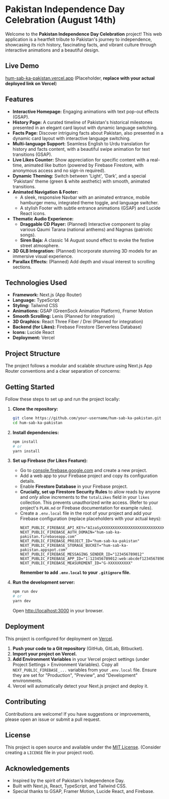 # Pakistan Independence Day Celebration (August 14th)

Welcome to the **Pakistan Independence Day Celebration** project! This web application is a heartfelt tribute to Pakistan's journey to independence, showcasing its rich history, fascinating facts, and vibrant culture through interactive animations and a beautiful design.

## Live Demo

[hum-sab-ka-pakistan.vercel.app](https://hum-sab-ka-pakistan.vercel.app/) (Placeholder, **replace with your actual deployed link on Vercel**)

## Features

*   **Interactive Homepage:** Engaging animations with text pop-out effects (GSAP).
*   **History Page:** A curated timeline of Pakistan's historical milestones presented in an elegant card layout with dynamic language switching.
*   **Facts Page:** Discover intriguing facts about Pakistan, also presented in a dynamic card layout with interactive language switching.
*   **Multi-language Support:** Seamless English to Urdu translation for history and facts content, with a beautiful swipe animation for text transitions (GSAP).
*   **Live Likes Counter:** Show appreciation for specific content with a real-time, animated like button (powered by Firebase Firestore, with anonymous access and no sign-in required).
*   **Dynamic Theming:** Switch between 'Light', 'Dark', and a special 'Pakistani' theme (green & white aesthetic) with smooth, animated transitions.
*   **Animated Navigation & Footer:**
    *   A sleek, responsive Navbar with an animated entrance, mobile hamburger menu, integrated theme toggle, and language switcher.
    *   A stylish Footer with subtle entrance animations (GSAP) and Lucide React icons.
*   **Thematic Audio Experience:**
    *   **Draggable CD Player:** (Planned) Interactive component to play various Qaumi Tarana (national anthems) and Nagmas (patriotic songs).
    *   **Siren Baja:** A classic 14 August sound effect to evoke the festive street atmosphere.
*   **3D GLB Integration:** (Planned) Incorporate stunning 3D models for an immersive visual experience.
*   **Parallax Effects:** (Planned) Add depth and visual interest to scrolling sections.

## Technologies Used

*   **Framework:** Next.js (App Router)
*   **Language:** TypeScript
*   **Styling:** Tailwind CSS
*   **Animations:** GSAP (GreenSock Animation Platform), Framer Motion
*   **Smooth Scrolling:** Lenis (Planned for integration)
*   **3D Graphics:** React Three Fiber / Drei (Planned for integration)
*   **Backend (for Likes):** Firebase Firestore (Serverless Database)
*   **Icons:** Lucide React
*   **Deployment:** Vercel

## Project Structure

The project follows a modular and scalable structure using Next.js App Router conventions and a clear separation of concerns:



## Getting Started

Follow these steps to set up and run the project locally:

1.  **Clone the repository:**
    ```bash
    git clone https://github.com/your-username/hum-sab-ka-pakistan.git
    cd hum-sab-ka-pakistan
    ```
2.  **Install dependencies:**
    ```bash
    npm install
    # or
    yarn install
    ```
3.  **Set up Firebase (for Likes Feature):**
    *   Go to [console.firebase.google.com](https://console.firebase.google.com/) and create a new project.
    *   Add a web app to your Firebase project and copy its configuration details.
    *   Enable **Firestore Database** in your Firebase project.
    *   **Crucially, set up Firestore Security Rules** to allow reads by anyone and *only* allow increments to the `totalLikes` field in your `likes` collection. This prevents unauthorized write access. (Refer to your project's `PLAN.md` or Firebase documentation for example rules).
    *   Create a `.env.local` file in the root of your project and add your Firebase configuration (replace placeholders with your actual keys):
        ```
        NEXT_PUBLIC_FIREBASE_API_KEY="AIzaSyXXXXXXXXXXXXXXXXXXXXXXXXXXXXXXXXX"
        NEXT_PUBLIC_FIREBASE_AUTH_DOMAIN="hum-sab-ka-pakistan.firebaseapp.com"
        NEXT_PUBLIC_FIREBASE_PROJECT_ID="hum-sab-ka-pakistan"
        NEXT_PUBLIC_FIREBASE_STORAGE_BUCKET="hum-sab-ka-pakistan.appspot.com"
        NEXT_PUBLIC_FIREBASE_MESSAGING_SENDER_ID="123456789012"
        NEXT_PUBLIC_FIREBASE_APP_ID="1:123456789012:web:abcdef1234567890abcdef"
        NEXT_PUBLIC_FIREBASE_MEASUREMENT_ID="G-XXXXXXXXXX"
        ```
        **Remember to add `.env.local` to your `.gitignore` file.**

4.  **Run the development server:**
    ```bash
    npm run dev
    # or
    yarn dev
    ```
    Open [http://localhost:3000](http://localhost:3000) in your browser.

## Deployment

This project is configured for deployment on [Vercel](https://vercel.com/).

1.  **Push your code to a Git repository** (GitHub, GitLab, Bitbucket).
2.  **Import your project on Vercel.**
3.  **Add Environment Variables** in your Vercel project settings (under Project Settings > Environment Variables). Copy all `NEXT_PUBLIC_FIREBASE_...` variables from your `.env.local` file. Ensure they are set for "Production", "Preview", and "Development" environments.
4.  Vercel will automatically detect your Next.js project and deploy it.

## Contributing

Contributions are welcome! If you have suggestions or improvements, please open an issue or submit a pull request.

## License

This project is open source and available under the [MIT License](LICENSE). (Consider creating a `LICENSE` file in your project root).

## Acknowledgements

*   Inspired by the spirit of Pakistan's Independence Day.
*   Built with Next.js, React, TypeScript, and Tailwind CSS.
*   Special thanks to GSAP, Framer Motion, Lucide React, and Firebase.